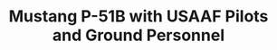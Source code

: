 ---
layout: product
title: "Mustang P-51B with USAAF Pilots and Ground Personnel                                             "
price: "TBA" 
desc: "Maketa"
img_path: "/assets/img/ICM 48125.webp"
brand: "N/A"
available: false
special_offer: false
new: false
soon: false
cat: "010000"
subcat: "013600"
subsubcat: "0N/A"
sifra: "ICM 48125"
popular: false
spec: false
---